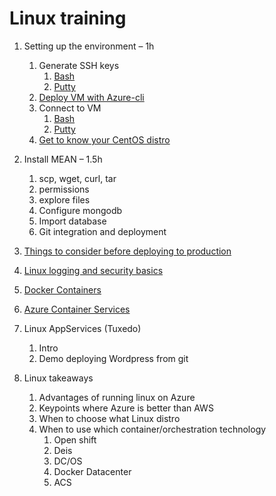 # Linux training


1.	Setting up the environment – 1h
    1.	Generate SSH keys
        1. [Bash](content/01-set-up/01-key-generation-bash.md)
        1. [Putty](content/01-set-up/01-key-generation-putty.md)
    1.	[Deploy VM with Azure-cli](content/01-set-up/02-deploy-vm.md)
    1.	Connect to VM
        1.	[Bash](content/01-set-up/03-connect-to-vm-bash.md)
        1.  [Putty](content/01-set-up/03-connect-to-vm-putty.md)
    1.	[Get to know your CentOS distro](content/01-set-up/04-intro-centos)

2.	Install MEAN – 1.5h
    1.	scp, wget, curl, tar
    1.	permissions
    1.	explore files
    3.	Configure mongodb   
    1.	Import database
    1.	Git integration and deployment
    
3.	[Things to consider before deploying to production](./Module3-ThingsToConsider/readme.md)
    
4.	[Linux logging and security basics](./Module4-LogsAndSecurity/readme.md)
       
5.	[Docker Containers](./Module5-DockerContainers/readme.md)
        
6.	[Azure Container Services](./Module6-AzureContainerServices/readme.md)
    
7.	Linux AppServices (Tuxedo)
    1.	Intro
    1.	Demo deploying Wordpress from git

8.	Linux takeaways
    1.	Advantages of running linux on Azure
    2.	Keypoints where Azure is better than AWS
    3.	When to choose what Linux distro
    4.	When to use which container/orchestration technology
        1.	Open shift
        2.	Deis
        3.	DC/OS
        4.	Docker Datacenter
        5.	ACS
